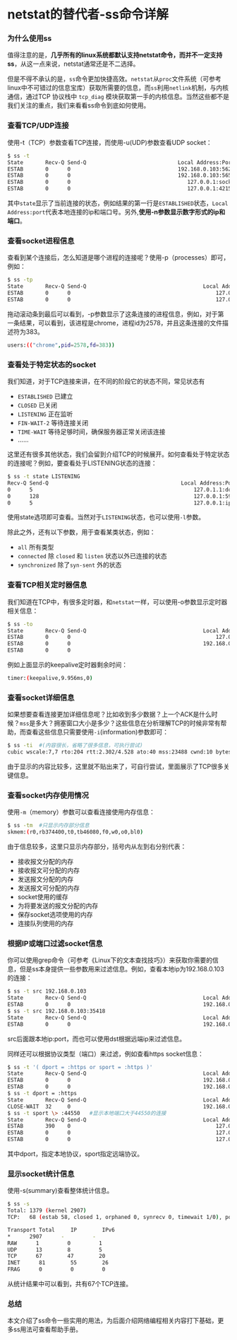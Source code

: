 # netstat的替代者-ss命令详解

### 为什么使用ss

值得注意的是，**几乎所有的linux系统都默认支持netstat命令，而并不一定支持ss**，从这一点来说，netstat通常还是不二选择。

但是不得不承认的是，``ss``命令更加快捷高效。``netstat``从``proc``文件系统（可参考linux中不可错过的信息宝库）获取所需要的信息，而``ss``利用``netlink``机制，与内核通信，通过TCP 协议栈中 ``tcp_diag`` 模块获取第一手的内核信息。当然这些都不是我们关注的重点，我们来看看ss命令到底如何使用。

### 查看TCP/UDP连接

使用-t（TCP）参数查看TCP连接，而使用-u(UDP)参数查看UDP socket：

````bash
$ ss -t
State       Recv-Q Send-Q                             Local Address:Port                                      Peer Address:Port
ESTAB       0      0                                  192.168.0.103:56296                                     113.107.216.82:https
ESTAB       0      0                                  192.168.0.103:56540                                     185.199.108.153:https
ESTAB       0      0                                     127.0.0.1:socks                                      127.0.0.1:44452
ESTAB       0      0                                     127.0.0.1:42150                                      127.0.0.1:9614 
````

其中``state``显示了当前连接的状态，例如结果的第一行是``ESTABLISHED``状态，``Local Address:port``代表本地连接的ip和端口号。另外,**使用-n参数显示数字形式的ip和端口**。

### 查看socket进程信息

查看到某个连接后，怎么知道是哪个进程的连接呢？使用-p（processes）即可，例如：

````bash
$ ss -tp
State       Recv-Q Send-Q                                     Local Address:Port                                                      Peer Address:Port                
ESTAB       0      0                                              127.0.0.1:42150                                                        127.0.0.1:9614                  users:(("chrome",pid=2578,fd=347))
ESTAB       0      0                                              127.0.0.1:41910                                                        127.0.0.1:9614                  users:(("chrome",pid=2578,fd=383))
````

拖动滚动条到最后可以看到，-p参数显示了这条连接的进程信息，例如，对于第一条结果，可以看到，该进程是chrome，进程id为2578，并且这条连接的文件描述符为383。

````bash
users:(("chrome",pid=2578,fd=383))
````

### 查看处于特定状态的socket

我们知道，对于TCP连接来讲，在不同的阶段它的状态不同，常见状态有

* ``ESTABLISHED``  已建立
* ``CLOSED``   已关闭
* ``LISTENING`` 正在监听
* ``FIN-WAIT-2`` 等待连接关闭
* ``TIME-WAIT`` 等待足够时间，确保服务器正常关闭该连接
* ……

这里还有很多其他状态，我们会留到介绍TCP的时候展开。如何查看处于特定状态的连接呢？例如，要查看处于LISTENING状态的连接：

````bash
$ ss -t state LISTENING
Recv-Q Send-Q                                          Local Address:Port                                                           Peer Address:Port                
0      5                                                   127.0.1.1:domain                                                                    *:*                    
0      128                                                 127.0.0.1:5941                                                                      *:*                    
0      5                                                   127.0.0.1:ipp                                                                       *:*
````

使用state选项即可查看。当然对于``LISTENING``状态，也可以使用``-l``参数。

除此之外，还有以下参数，用于查看某类状态，例如：

* ``all`` 所有类型
* ``connected``  除 ``closed`` 和 ``listen`` 状态以外已连接的状态
* ``synchronized``  除了``syn-sent`` 外的状态
 

### 查看TCP相关定时器信息

我们知道在TCP中，有很多定时器，和``netstat``一样，可以使用-o参数显示定时器相关信息：

````bash
$ ss -to
State       Recv-Q Send-Q                                     Local Address:Port                                                      Peer Address:Port                
ESTAB       0      0                                              127.0.0.1:44660                                                        127.0.0.1:socks                 timer:(keepalive,4min42sec,0)
ESTAB       0      0                                          192.168.0.103:60306                                                    203.208.41.37:https                 timer:(keepalive,9.956ms,0)
ESTAB       0      0  
````

例如上面显示的keepalive定时器剩余时间：

````bash
timer:(keepalive,9.956ms,0)
````

### 查看socket详细信息

如果想要查看连接更加详细信息呢？比如收到多少数据？上一个ACK是什么时候？``mss``是多大？拥塞窗口大小是多少？这些信息在分析理解TCP的时候非常有帮助，而查看这些信息只需要使用``-i``(information)参数即可：

````bash
$ ss -ti  #(内容很长，省略了很多信息，可执行尝试)
cubic wscale:7,7 rto:204 rtt:2.302/4.528 ato:40 mss:23488 cwnd:10 bytes_acked:1560 bytes_received:3907 segs_out:18 segs_in:20 send 816.3Mbps lastsnd:1384 lastrcv:1384 lastack:1384 pacing_rate 1632.1Mbps rcv_rtt:546 rcv_space:43690
````

由于显示的内容比较多，这里就不贴出来了，可自行尝试，里面展示了TCP很多关键信息。

### 查看socket内存使用情况

使用``-m``（memory）参数可以查看连接使用内存信息：

````bash
$ ss -tm  #只显示内存部分信息
skmem:(r0,rb374400,t0,tb46080,f0,w0,o0,bl0)
````

由于信息较多，这里只显示内存部分，括号内从左到右分别代表：

* 接收报文分配的内存
* 接收报文可分配的内存
* 发送报文分配的内存
* 发送报文可分配的内存
* socket使用的缓存
* 为将要发送的报文分配的内存
* 保存socket选项使用的内存
* 连接队列使用的内存 

### 根据IP或端口过滤socket信息

你可以使用grep命令（可参考《Linux下的文本查找技巧》）来获取你需要的信息，但是ss本身提供一些参数用来过滤信息。例如，查看本地ip为192.168.0.103的连接：

````bash
$ ss -t src 192.168.0.103
State       Recv-Q Send-Q                                     Local Address:Port                                                      Peer Address:Port                
ESTAB       0      0                                          192.168.0.103:44528                                                  185.199.109.153:https  
$ ss -t src 192.168.0.103:35418
State       Recv-Q Send-Q                                     Local Address:Port                                                      Peer Address:Port                
ESTAB       0      0                                          192.168.0.103:35418                                                  111.230.120.127:https 
````

src后面跟本地ip:port，而也可以使用dst根据远端ip来过滤信息。

同样还可以根据协议类型（端口）来过滤，例如查看https socket信息：

````bash
$ ss -t '( dport = :https or sport = :https )'
State       Recv-Q Send-Q                                     Local Address:Port                                                      Peer Address:Port                
ESTAB       0      0                                          192.168.0.103:44528                                                  185.199.109.153:https                
ESTAB       0      0                                          192.168.0.103:35418                                                  111.230.120.127:https     
$ ss -t dport = :https
State       Recv-Q Send-Q                                     Local Address:Port                                                      Peer Address:Port                
CLOSE-WAIT  32     0                                          192.168.0.103:46626                                                   123.58.182.252:https
$ ss -t sport \> :44550   #显示本地端口大于44550的连接
State       Recv-Q Send-Q                                     Local Address:Port                                                      Peer Address:Port                
ESTAB       390    0                                              127.0.0.1:46468                                                        127.0.0.1:socks                
ESTAB       0      0                                              127.0.0.1:46382                                                        127.0.0.1:socks                
ESTAB       0      0                                              127.0.0.1:46490                                                        127.0.0.1:socks
````

其中dport，指定本地协议，sport指定远端协议。

### 显示socket统计信息

使用-s(summary)查看整体统计信息。

````bash
$ ss -s
Total: 1379 (kernel 2907)
TCP:   68 (estab 58, closed 1, orphaned 0, synrecv 0, timewait 1/0), ports 0

Transport Total     IP        IPv6
*      2907      -         -        
RAW      1         0         1        
UDP      13        8         5        
TCP      67        47        20       
INET      81        55        26       
FRAG      0         0         0        
````

从统计结果中可以看到，共有67个TCP连接。

### 总结

本文介绍了ss命令一些实用的用法，为后面介绍网络编程相关内容打下基础，更多ss用法可查看帮助手册。




